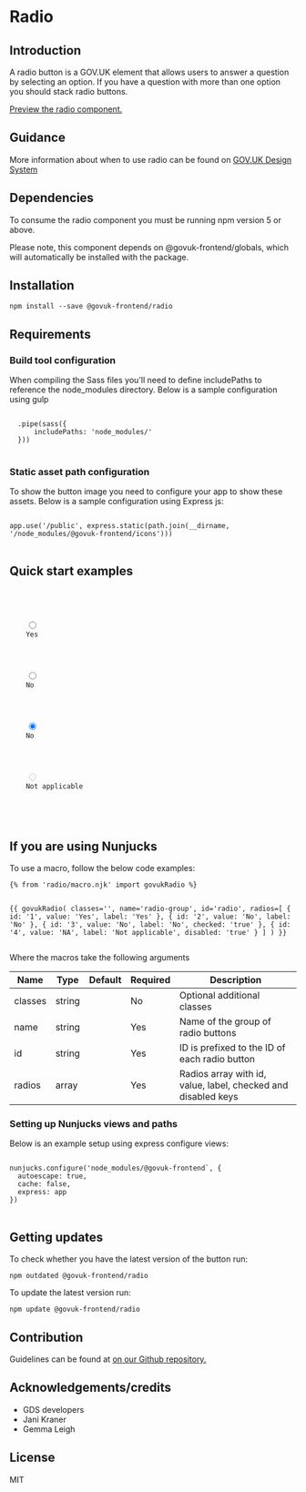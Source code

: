 


<h1 class="govuk-u-heading-36">
Radio
</h1>

<h2 class="govuk-u-heading-24">Introduction</h2>
<p class="govuk-u-core-24">
  A radio button is a GOV.UK element that allows users to answer a question by selecting an option. If you have a question with more than one option you should stack radio buttons.
</p>


<p class="govuk-u-copy-19">
<a href="http://govuk-frontend-review.herokuapp.com/components/radio/preview">Preview the radio component.
</a>
</p>

<h2 class="govuk-u-heading-24">Guidance</h2>

<p class="govuk-u-copy-19">
  More information about when to use radio can be found on <a href="http://www.linktodesignsystem.com/radio" title="Link to read guidance on the use of radio on Gov.uk Design system website">GOV.UK Design System</a>
</p>

<h2 class="govuk-u-heading-24">Dependencies</h2>

<p class="govuk-u-copy-19">To consume the radio component you must be running npm version 5 or above. </p>

<p class="govuk-u-copy-19">Please note, this component depends on @govuk-frontend/globals, which will automatically be installed with the package.
</p>

<h2 class="govuk-u-heading-24">Installation</h2>
<pre><code>npm install --save @govuk-frontend/radio</code></pre>

<h2 class="govuk-u-heading-24">Requirements</h2>
<h3 class="govuk-u-bold-19">Build tool configuration</h3>
<p class="govuk-u-copy-19">When compiling the Sass files you'll need to define includePaths to reference the node_modules directory. Below is a sample configuration using gulp</p>
<pre>
<code>
  .pipe(sass({
      includePaths: 'node_modules/'
  }))
</code>
</pre>

<h3 class="govuk-u-bold-19">Static asset path configuration</h3>
<p class="govuk-u-copy-19">To show the button image you need to configure your app to show these assets. Below is a sample configuration using Express js:</p>
<pre>
<code>
app.use('/public', express.static(path.join(__dirname, '/node_modules/@govuk-frontend/icons')))
</code>
</pre>

<h2 class="govuk-u-heading-24">Quick start examples</h2>
<p class="govuk-u-copy-19"></p>
<pre><code>

  <div class="govuk-c-radio">
    <input class="govuk-c-radio__input " id="radio-1" name="radio-group" type="radio" value="Yes"  >
    <label class="govuk-c-radio__label" for="radio-1">Yes</label>
  </div>
  <div class="govuk-c-radio">
    <input class="govuk-c-radio__input " id="radio-2" name="radio-group" type="radio" value="No"  >
    <label class="govuk-c-radio__label" for="radio-2">No</label>
  </div>
  <div class="govuk-c-radio">
    <input class="govuk-c-radio__input " id="radio-3" name="radio-group" type="radio" value="No" checked >
    <label class="govuk-c-radio__label" for="radio-3">No</label>
  </div>
  <div class="govuk-c-radio">
    <input class="govuk-c-radio__input " id="radio-4" name="radio-group" type="radio" value="NA"  disabled>
    <label class="govuk-c-radio__label" for="radio-4">Not applicable</label>
  </div>

</code></pre>

<h2 class="govuk-u-heading-24">If you are using Nunjucks</h2>
<p class="govuk-u-copy-19">To use a macro, follow the below code examples:</p>
<pre><code>{% from &#39;radio/macro.njk&#39; import govukRadio %}

{{ govukRadio(
  classes=&#39;&#39;,
  name=&#39;radio-group&#39;,
  id=&#39;radio&#39;,
  radios=[
   {
      id: &#39;1&#39;,
      value: &#39;Yes&#39;,
      label: &#39;Yes&#39;
    },
    {
      id: &#39;2&#39;,
      value: &#39;No&#39;,
      label: &#39;No&#39;
    },
    {
      id: &#39;3&#39;,
      value: &#39;No&#39;,
      label: &#39;No&#39;,
      checked: &#39;true&#39;
    },
    {
      id: &#39;4&#39;,
      value: &#39;NA&#39;,
      label: &#39;Not applicable&#39;,
      disabled: &#39;true&#39;
    }
  ]
) }}
</code></pre>

<p class="govuk-u-copy-19">Where the macros take the following arguments</p>

<div>

<!-- TODO: Use the table macro here and pass it component argument data -->
| Name        | Type    | Default | Required | Description
|---          |---      |---      |---       |---
| classes     | string  |         | No       | Optional additional classes
| name        | string  |         | Yes      | Name of the group of radio buttons
| id          | string  |         | Yes      | ID is prefixed to the ID of each radio button
| radios      | array   |         | Yes      | Radios array with id, value, label, checked and disabled keys

</div>

<h3 class="govuk-u-bold-19">Setting up Nunjucks views and paths</h3>
<p class="govuk-u-copy-19">Below is an example setup using express configure views:</p>
<pre>
<code>
nunjucks.configure('node_modules/@govuk-frontend`, {
  autoescape: true,
  cache: false,
  express: app
})
</code>
</pre>

<h2 class="govuk-u-heading-24">Getting updates</h2>

<p class="govuk-u-copy-19">To check whether you have the latest version of the button run:</p>

<pre><code>npm outdated @govuk-frontend/radio</code></pre>

<p class="govuk-u-copy-19">To update the latest version run:</p>

<pre><code>npm update @govuk-frontend/radio</code></pre>

<h2 class="govuk-u-heading-24">Contribution</h2>
<p class="govuk-u-copy-19">
  Guidelines can be found at <a href="https://github.com/alphagov/govuk-frontend/blob/master/CONTRIBUTING.md" title="link to contributing guidelines on our github repository">on our Github repository.</a>
</p>

<h2 class="govuk-u-heading-24">Acknowledgements/credits</h2>

<ul class="govuk-c-list ">

  <li>
        GDS developers
  </li>
  <li>
        Jani Kraner
  </li>
  <li>
        Gemma Leigh
  </li>

</ul>


<h2 class="govuk-u-heading-24">License</h2>
<p class="govuk-u-copy-19">MIT</p>
